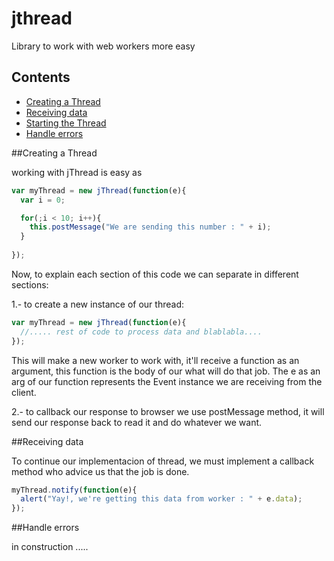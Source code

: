 jthread
=======

Library to work with web workers more easy

Contents
-----
* [Creating a Thread](#creating-a-thread)
* [Receiving data](#receiving-data)
* [Starting the Thread](#starting-the-thread)
* [Handle errors](#handle-errors)

##Creating a Thread

working with jThread is easy as

```javascript
var myThread = new jThread(function(e){
  var i = 0;

  for(;i < 10; i++){
    this.postMessage("We are sending this number : " + i);
  }
  
});
```

Now, to explain each section of this code we can separate in different sections:

1.- to create a new instance of our thread:
```javascript
var myThread = new jThread(function(e){
  //..... rest of code to process data and blablabla....
});
```
This will make a new worker to work with, it'll receive a function as an argument, this function is the body 
of our what will do that job.
The e as an arg of our function represents the Event instance we are receiving from the client.

2.- to callback our response to browser we use postMessage method, it will send our response back to read it and do whatever we want.


##Receiving data

To continue our implementacion of thread, we must implement a callback method who advice us that the job is done.

```javascript
myThread.notify(function(e){
  alert("Yay!, we're getting this data from worker : " + e.data);
});
```

##Handle errors

in construction .....
